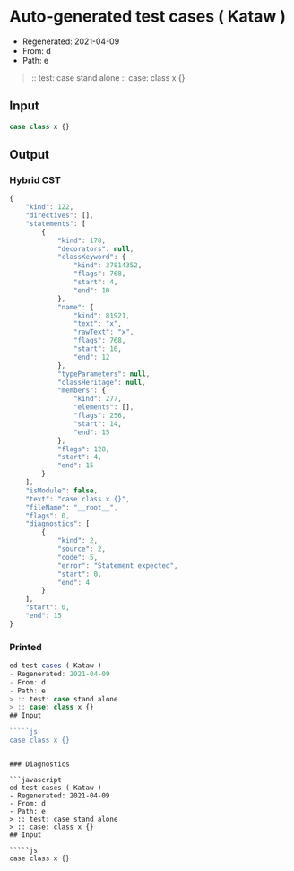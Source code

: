 # Auto-generated test cases ( Kataw )
- Regenerated: 2021-04-09
- From: d
- Path: e
> :: test: case stand alone
> :: case: class x {}
## Input

`````js
case class x {}
`````

## Output

### Hybrid CST

```javascript
{
    "kind": 122,
    "directives": [],
    "statements": [
        {
            "kind": 178,
            "decorators": null,
            "classKeyword": {
                "kind": 37814352,
                "flags": 768,
                "start": 4,
                "end": 10
            },
            "name": {
                "kind": 81921,
                "text": "x",
                "rawText": "x",
                "flags": 768,
                "start": 10,
                "end": 12
            },
            "typeParameters": null,
            "classHeritage": null,
            "members": {
                "kind": 277,
                "elements": [],
                "flags": 256,
                "start": 14,
                "end": 15
            },
            "flags": 128,
            "start": 4,
            "end": 15
        }
    ],
    "isModule": false,
    "text": "case class x {}",
    "fileName": "__root__",
    "flags": 0,
    "diagnostics": [
        {
            "kind": 2,
            "source": 2,
            "code": 5,
            "error": "Statement expected",
            "start": 0,
            "end": 4
        }
    ],
    "start": 0,
    "end": 15
}
```

### Printed

```javascript
ed test cases ( Kataw )
- Regenerated: 2021-04-09
- From: d
- Path: e
> :: test: case stand alone
> :: case: class x {}
## Input

`````js
case class x {}
`````
```

### Diagnostics

```javascript
ed test cases ( Kataw )
- Regenerated: 2021-04-09
- From: d
- Path: e
> :: test: case stand alone
> :: case: class x {}
## Input

`````js
case class x {}
`````
```

